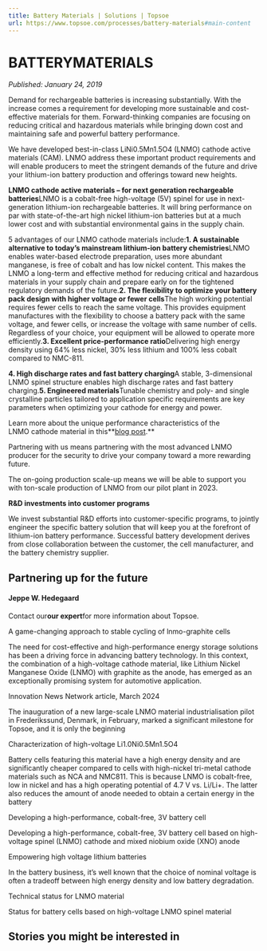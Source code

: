 ```yaml
---
title: Battery Materials | Solutions | Topsoe
url: https://www.topsoe.com/processes/battery-materials#main-content
---
```


# BATTERYMATERIALS

*Published: January 24, 2019*

Demand for rechargeable batteries is increasing substantially. With the increase comes a requirement for developing more sustainable and cost-effective materials for them. Forward-thinking companies are focusing on reducing critical and hazardous materials while bringing down cost and maintaining safe and powerful battery performance.

We have developed best-in-class LiNi0.5Mn1.5O4 (LNMO) cathode active materials (CAM). LNMO address these important product requirements and will enable producers to meet the stringent demands of the future and drive your lithium-ion battery production and offerings toward new heights.

**LNMO cathode active materials – for next generation rechargeable batteries**LNMO is a cobalt-free high-voltage (5V) spinel for use in next-generation lithium-ion rechargeable batteries. It will bring performance on par with state-of-the-art high nickel lithium-ion batteries but at a much lower cost​ and with substantial environmental gains in the supply chain.

5 advantages of our LNMO cathode materials include:**1. A sustainable alternative to today’s mainstream lithium-ion battery chemistries**LNMO enables water-based electrode preparation, uses more abundant manganese, is free of cobalt and has low nickel content. This makes the LNMO a long-term and effective method for reducing critical and hazardous materials in your supply chain and prepare early on for the tightened regulatory demands of the future.**2. The flexibility to optimize your battery pack design with higher voltage or fewer cells**The high working potential requires fewer cells to reach the same voltage. This provides equipment manufactures with the flexibility to choose a battery pack with the same voltage, and fewer cells, or increase the voltage with same number of cells. Regardless of your choice, your equipment will be allowed to operate more efficiently.**3. Excellent price-performance ratio**Delivering high energy density using 64% less nickel, 30% less lithium and 100% less cobalt compared to NMC-811.

**4. High discharge rates and fast battery charging**A stable, 3-dimensional LNMO spinel structure enables high discharge rates and fast battery charging.**5. Engineered materials**Tunable chemistry and poly- and single crystalline particles tailored to application specific requirements are key parameters when optimizing your cathode for energy and power.

Learn more about the unique performance characteristics of the LNMO cathode material in this**[blog post](https://blog.topsoe.com/the-cathode-material-for-next-generation-lithium-ion-batteries-is-ready).**

Partnering with us means partnering with the most advanced LNMO producer for the security to drive your company toward a more rewarding future.

The on-going production scale-up means we will be able to support you with ton-scale production of LNMO from our pilot plant in 2023.

**R&D investments into customer programs**

We invest substantial R&D efforts into customer-specific programs, to jointly engineer the specific battery solution that will keep you at the forefront of lithium-ion battery performance. Successful battery development derives from close collaboration between the customer, the cell manufacturer, and the battery chemistry supplier.

## Partnering up for the future

#### Jeppe W. Hedegaard

Contact our**our expert**for more information about Topsoe.

A game-changing  approach to  stable cycling of  lnmo-graphite cells

The need for cost-effective and high-performance  energy storage solutions has been a driving force in  advancing battery technology. In this context, the  combination of a high-voltage cathode material,  like Lithium Nickel Manganese Oxide (LNMO)  with graphite as the anode, has emerged as an  exceptionally promising system for automotive  application.

Innovation News Network article, March 2024

The inauguration of a new large-scale LNMO material industrialisation  pilot in Frederikssund, Denmark, in February, marked a significant  milestone for Topsoe, and it is only the beginning

Characterization of high-voltage Li1.0Ni0.5Mn1.5O4

Battery cells featuring this material have a high energy density and are significantly cheaper compared to cells with high-nickel tri-metal cathode materials such as NCA and NMC811. This is because LNMO is cobalt-free, low in nickel and has a high operating potential of 4.7 V vs. Li/Li+. The latter also reduces the amount of anode needed to obtain a certain energy in the battery

Developing a high-performance, cobalt-free, 3V battery cell

Developing a high-performance, cobalt-free, 3V battery cell based on high-voltage spinel (LNMO) cathode and mixed niobium oxide (XNO) anode

Empowering high voltage lithium batteries

In the battery business, it’s well known that the choice of nominal voltage is often a tradeoff between high energy density and low battery degradation.

Technical status for LNMO material

Status for battery cells based on high-voltage LNMO spinel material

## Stories you might be interested in